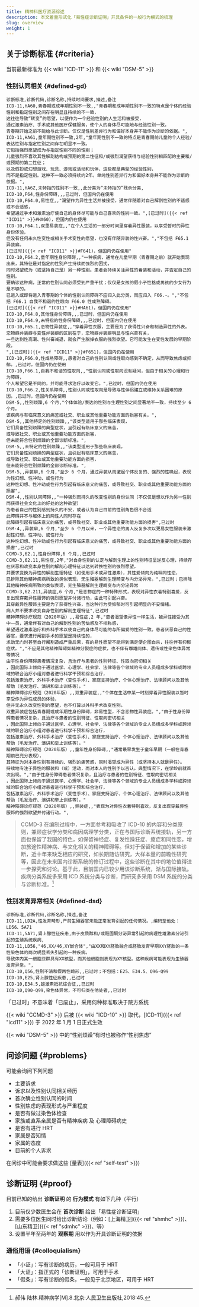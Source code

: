 ```yaml
---
title: 精神科医疗资源综述
description: 本文着重形式化「易性症诊断证明」开具条件的一般行为模式的梳理
slug: overview
weight: 1
---
```


## 关于诊断标准 {#criteria}

当前最新标准为 {{< wiki "ICD-11" >}} 和 {{< wiki "DSM-5" >}}

### 性别认同相关 {#defined-gd}

```csv
诊断标准,诊断代码,诊断名称,持续时间要求,描述,备注
ICD-11,HA60,青春期或成年期性别不一致,,"青春期和成年期性别不一致的特点是个体的经验性别和指定性别之间存在明显且持续的不一致，  
这往往导致“转变”的愿望，以便作为一个经验性别的人生活和被接受，  
通过激素治疗、手术或其他医疗保健服务，使个人的身体尽可能地与经验性别一致。  
青春期开始之前不能给与此诊断。仅仅是性别差异行为和偏好本身并不能作为诊断的依据。",
ICD-11,HA61,童年期性别不一致,2年,"童年期性别不一致的特点是青春期前儿童的个人经验/表达性别与指定性别之间存在明显不一致。  
它包括强烈愿望成为与指定性别不同的性别；  
儿童强烈不喜欢其性解剖结构或预期的第二性征和/或强烈渴望获得与经验性别相匹配的主要和/或预期的第二性征；  
以及假扮或幻想游戏、玩具、游戏或活动和玩伴，这些都是典型的经验性别，  
而不是指定性别。这种不一致必须持续约2年。单纯性别差异行为和偏好本身并不能作为诊断的依据。",
ICD-11,HA6Z,未特指的性别不一致,,此分类为“未特指的”残余分类,
ICD-10,F64,性身份障碍,,,已过时，但国内仍在使用
ICD-10,F64.0,易性症,,"渴望作为异性生活并被接受，通常伴随着对自己解剖性别的不适感或不合适感，  
希望通过手术和激素治疗使自己的身体尽可能与自己喜欢的性别一致。",[已过时]({{< ref "ICD11" >}}#HA60)，但国内仍在使用
ICD-10,F64.1,双重易装症,,"在个人生活的一部分时间里穿着异性服装，以享受暂时的异性身份体验，  
但没有任何永久性变性或相关手术变性的愿望，也没有伴随异装的性兴奋。","不包括 F65.1 异装癖。  
[已过时]({{< ref "ICD11" >}}#F641)，但国内仍在使用"
ICD-10,F64.2,童年期性身份障碍,,"一种疾病，通常在儿童早期（青春期之前）就开始表现出来，其特征是对指定的性别产生持续而强烈的困扰，  
同时渴望成为（或坚持自己是）另一种性别。患者会持续关注异性的着装和活动，并否定自己的性别。  
要确诊这种病，正常的性别认同必须受到严重干扰；仅仅是女孩的假小子性格或男孩的少女行为是不够的。  
已进入或即将进入青春期的个体的性别认同障碍不应归入此分类，而应归入 F66.-。","不包括 F66.1 自我不和谐的性取向 F66.0 性成熟障碍。  
[已过时]({{< ref "ICD11" >}}#HA61)，但国内仍在使用"
ICD-10,F64.8,其他性身份障碍,,,已过时，但国内仍在使用
ICD-10,F64.9,未特指的性身份障碍,,,已过时，但国内仍在使用
ICD-10,F65.1,恋物性异装症,,"穿着异性衣服，主要是为了获得性兴奋和制造异性的外表。  
恋物癖异装癖与变性异装癖的区别在于，恋物癖异装癖明显与性兴奋有关，  
一旦达到性高潮、性兴奋减退，就会产生脱掉衣服的强烈欲望。它可能发生在变性发展的早期阶段。
",[已过时]({{< ref "ICD11" >}}#F651)，但国内仍在使用
ICD-10,F66.0,性成熟障碍,,患者对自己的性别认同或性取向感到不确定，从而导致焦虑或抑郁。,已过时，但国内仍在使用
ICD-10,F66.1,自我不和谐的性取向,,"性别认同或性取向没有疑问，但由于相关的心理和行为障碍，  
个人希望它是不同的，并可能寻求治疗以改变它。",已过时，但国内仍在使用
ICD-10,F66.2,性关系障碍,,性别认同或性取向是导致与性伴侣建立或维持关系困难的原因。,已过时，但国内仍在使用
DSM-5,,性别烦躁,6 个月,"个体体验/表达的性别与生理性别之间显著地不一致，持续至少 6 个月。  
该疾病与有临床意义的痛苦或社交、职业或其他重要功能方面的损害有关。",
DSM-5,,其他特定的性别烦躁,,"该类型适用于那些临床表现，  
它们具备性别烦躁的典型症状，且引起有临床意义的痛苦，  
或导致社交、职业或其他重要功能方面的损害，  
但未能符合性别烦躁的全部诊断标准。",
DSM-5,,未特定的性别烦躁,,"该类型适用于那些临床表现，  
它们具备性别烦躁的典型症状，且引起有临床意义的痛苦，  
或导致社交、职业或其他重要功能方面的损害，  
但未能符合性别烦躁的全部诊断标准。",
DSM-5,,异装癖,6 个月,"至少 6 个月，通过异装从而激起个体反复的、强烈的性唤起，表现为性幻想、性冲动、或性行为  
这种性幻想、性冲动或性行为引起有临床意义的痛苦，或导致社交、职业或其他重要功能方面的损害",
DSM-4,,性别认同障碍,,"一种强烈而持久的改变性别的身份认同（不仅仅是想以作为另一性别而获得社会文化上的好处的这种欲望）  
为患者自己的性别感到持久的不安，或者认为自己目前的性别角色很不合适  
此障碍并不与躯体上的两性人同时存在  
此障碍引起有临床意义的痛苦，或导致社交、职业或其他重要功能方面的损害",已过时
DSM-4,,异装癖,6 个月,"至少 6 个月以来，一个异性恋的男人反复多次以更易女性服装来激起性幻想，性冲动、或性行为  
这种性幻想、性冲动或性行为引起有临床意义的痛苦，或导致社交、职业或其他重要功能方面的损害",已过时
CCMD-3,62.1,性身份障碍,6 个月,,已过时
CCMD-3,62.11,易性症,2年,"对自身性别的认定与解剖生理上的性别特征呈逆反心理，持续存在厌恶和改变本身性别的解剖心理特征以达到转换性别的强烈愿望，  
并要求变换为异性的解剖生理特征（如使用手术或异性激素），其性爱倾向为纯粹同性恋，  
已排除其他精神疾病所致的类似表现，无生殖器解剖生理畸变与内分泌异常。",已过时；已排除其他精神疾病所致的类似表现，无生殖器解剖生理畸变与内分泌异常
CCMD-3,62.211,异装症,6 个月,"是恋物症的一种特殊形式，表现对异性衣着特别喜爱，反复出现穿戴异性服饰的强烈愿望并付诸行动，由此可引起兴奋。  
其穿戴异性服饰主要是为了获得性兴奋，当这种行为受抑郁时可引起明显的不安情绪。  
病人并不要求改变自身性别的解剖生理特征",已过时
精神障碍诊疗规范（2020年版）,,易性症,2 年,"患者渴望像异性一样生活，被异性接受为其中一员，通常伴有对自己的解剖性别的苦恼感及不相称感，  
希望通过激素治疗和外科手术以使自己的身体尽可能的与所偏爱的性别一致。患者厌恶自己的性器官，要求进行阉割手术的愿望是持续性的，  
求助无门时甚至自行阉割造成严重后果，有的易性愿望不能得到满足便企图自杀，往往伴有抑郁症状。","不应是其他精神障碍如精神分裂症的症状，也不伴有雌雄同体、遗传或性染色体异常等情况  
由于性身份障碍患者情况复杂，且治疗与患者的性别特征、性取向密切相关  
，因此国际上倾向于通过医学、心理学、社会学、法律等各个领域的专业人员组成多学科或跨领域的联合治疗小组对患者进行科学干预和综合治疗，  
包括激素治疗、外科手术治疗（变性手术）、家庭支持治疗、个体心理治疗、法律顾问以及其他帮助（毛发治疗、演讲和举止训练等）。"
精神障碍诊疗规范（2020年版）,,双重异装症,,"个体在生活中某一时刻穿着异性服装以暂时享受作为异性成员的体验，  
但并无永久改变性别的愿望，也不打算以外科手术改变性别。  
双重异装症包括青春期或成年期性身份障碍，非易性型，不含恋物性异装症。","由于性身份障碍患者情况复杂，且治疗与患者的性别特征、性取向密切相关  
，因此国际上倾向于通过医学、心理学、社会学、法律等各个领域的专业人员组成多学科或跨领域的联合治疗小组对患者进行科学干预和综合治疗，  
包括激素治疗、外科手术治疗（变性手术）、家庭支持治疗、个体心理治疗、法律顾问以及其他帮助（毛发治疗、演讲和举止训练等）。"
精神障碍诊疗规范（2020年版）,,童年性身份障碍,,"通常最早发生于童年早期（一般在青春期前已充分表现），  
其特征为对本身性别有持续的、强烈的痛苦感，同时渴望成为异性（或坚持本人就是异性）。  
持续地专注于异性的服装和（或）活动，而对本人的性别予以否认。典型情况下，在学龄前就首次出现。","由于性身份障碍患者情况复杂，且治疗与患者的性别特征、性取向密切相关  
，因此国际上倾向于通过医学、心理学、社会学、法律等各个领域的专业人员组成多学科或跨领域的联合治疗小组对患者进行科学干预和综合治疗，  
包括激素治疗、外科手术治疗（变性手术）、家庭支持治疗、个体心理治疗、法律顾问以及其他帮助（毛发治疗、演讲和举止训练等）。"
精神障碍诊疗规范（2020年版）,,异装症,,"表现为对异性衣着特别喜欢，反复出现穿戴异性服饰的强烈欲望并付诸行动。",
```

> CCMD-3 在编制过程中，一方面参考和吸收了 ICD-10 的内容和分类原则，兼顾症状学分类和病因病理学分类，正在与国际诊断系统接轨，另一方面也保留了我国的特色，如保留神经症、复发性躁狂症、癔症和同性恋，增加旅途性精神病、与文化相关的精神障碍等。但对于保留和增加的某些诊断，近十年来缺乏相应的研究，如长期随访研究，大样本量的前瞻性研究等，因此在未来国内诊断系统的修订过程中，这些诊断在其中的地位值得进一步探究和讨论。基于此，目前国内已较少用该诊断系统，渐与国际接轨。疾病分类系统多采用 ICD 系统分类与诊断，而研究多采用 DSM 系统的分类与诊断标准。[^1]

### 性别发育异常相关 {#defined-dsd}

```csv
诊断标准,诊断代码,诊断名称,描述,备注
ICD-11,LD2A,性发育畸形,产前生殖器官未能正常发育引起的任何情况。,编码至他处：LD56、5A71
ICD-11,5A71,肾上腺性征疾患,由于皮质醇和/或醛固酮分泌异常引起的病理性雄激素分泌引起的生殖系统疾病,
ICD-11,LD56,"46,XX/46,XY嵌合体","由XX和XY胚胎融合或胚胎发育早期XXY胚胎的一条性染色体的两次明显丢失引起的一种疾病。  
导致体内某一细胞亚群具有XX核型，而其他细胞则表现为XY核型。这种疾病可能表现为生殖器发育异常。",
ICD-10,Q56,性别不清和假两性畸形,,已过时；不包括：E25、E34.5、Q96-Q99
ICD-10,E25,肾上腺性征疾患,,已过时
ICD-10,E34.5,雄激素抵抗综合征,,已过时
ICD-10,Q90-Q99,染色体异常，不可归类在他处者,,已过时
```

「已过时」不意味着「已废止」，采用何种标准取决于院方系统

{{< wiki "CCMD-3" >}} 后被 {{< wiki "ICD-10" >}} 取代，[ICD-11]({{< ref "icd11" >}}) 于 2022 年 1 月 1 日正式生效

{{< wiki "DSM-5" >}} 中的“性别烦躁”有时也被称作“性别焦虑”

## 问诊问题 {#problems}

可能会询问下列问题

- 主要诉求
- 诉求以及性别认同相关经历
- 首次确立性别认同的时间
- 性别焦虑的表现形式与严重程度
- 是否有做过染色体检查
- 家族或直系亲属是否有精神疾病 及 心理障碍病史
- 是否有进行 HRT
- 家属是否知情
- 家属的态度
- 目前的个人诉求

在问诊中可能会要求做这些 [量表]({{< ref "self-test" >}})

## 诊断证明 {#proof}

目前已知的给出 **诊断证明** 的 **行为模式** 有如下几种（平行）

1. 目前仅少数医生会在 **首次诊断** 给出「易性症诊断证明」
1. 需要多位医生同时给出诊断结论（例如：[上海精卫]({{< ref "shmhc" >}})、[山东精卫]({{< ref "sdmhc" >}})、等）
1. 设置半年至两年的 **观察期** 用以作为开具诊断证明的依据

### 通俗用语 {#colloquialism}

- 「小证」：写有诊断的病历，一般可用于 HRT
- 「大证」：指正式的「诊断证明」，可用于手术
- 「假条」：写有诊断的假条，一般见于北京地区，可用于 HRT

[^1]: 郝伟 陆林.精神病学[M].8.北京:人民卫生出版社,2018:45.
